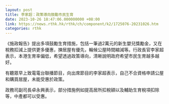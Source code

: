 ```yaml
---
layout: post
title: 李家超：政策導向鼓勵市民生育
date: 2023-10-26 18:47:06.000000000 +08:00
link: https://news.rthk.hk/rthk/ch/component/k2/1725076-20231026.htm
categories: rthk
---
```


《施政報告》提出多項鼓勵生育措施，包括一筆過2萬元的新生嬰兒獎勵金，又在稅務扣減上提供更多優惠，揀居屋有優先，輪候公屋時間縮減等。行政長官李家超表示，本港生育率偏低，希望透過政策導向，清晰說明政府希望市民生育越多越好。

有聽眾早上致電電台聯播節目，向出席節目的李家超表示，自己不合資格申請公屋和購買居屋，未能受惠於政策。

政務司副司長卓永興表示，部分措施例如提高居所扣稅額以及輔助生育稅項扣除等，中產都可以受惠。
